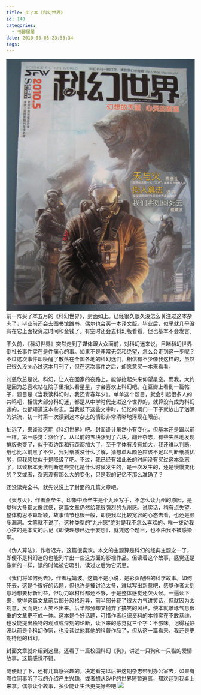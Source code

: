 ```yaml
---
title: 买了本《科幻世界》
id: 140
categories:
  - 书馨屡屡
date: 2010-05-05 23:53:34
tags:
---
```



![](/images/2010/05/b_large_sfpN_0837000330682d0c.jpg)
 前一阵买了本五月的《科幻世界》，封面如上。已经很久很久没怎么关注过这本杂志了，毕业前还会去图书馆蹭书，偶尔也会买一本译文版。毕业后，似乎就几乎没有在它上面投资过时间和金钱了。有空时还会去科幻版看看，但也基本不会发言。

 不久前，《科幻世界》突然走到了媒体跟大众面前，对科幻迷来说，目睹科幻世界倒社长事件实在是件痛心的事。如果不是非常无奈和绝望，怎么会走到这一步呢？不过这次事件却唤醒了散落在全国各地的科幻迷们，相信有不少像我这样的，虽然已很久没关心过这本月刊了，但在这次事件之后，却愿意买一本来看看。

 刘慈欣总是说，科幻，让人在回家的夜路上，能够抬起头来仰望星空。而我，大约是因为总喜欢站在院子里抬头看星星，才会喜欢上科幻吧。在豆瓣上看到一篇帖子，题目是《当我读科幻时，我还青春年少》。单单这个题目，就会引起很多人的共鸣吧，相信大部分科幻迷，都是从中学时代走进这个世界的，就算没有成为科幻迷的，也都知道这本杂志。当我敲下这些文字时，记忆的闸门一下子就放出了汹涌的洪流，初一时第一次读到这本杂志的情形非常清晰地浮现在眼前。

 扯远了，来谈谈这期《科幻世界》吧。封面设计虽然小有变化，但基本还是跟以前一样。第一感觉：涨价了。从以前的五块涨到了六块。翻开杂志，有些失落地发现排版也变了，似乎页边距和行距都加大了，至于字体有没有加大，我还难以判断。纸也比以前黑了不少，我对纸质没什么了解，猜想单从颜色应该不足以判断纸质优劣，但我感觉似乎是降级了吧。不过，我已经有如此长的时间没有买过这本杂志了，以致根本无法判断这些变化是什么时候发生的，是一次发生的，还是慢慢变化的？又或者，杂志没有那么大的变化，只是我的记忆不那么准确了？

 还没读完全书，就先说说上了封面的几篇文章吧。

 《天与火》，作者燕垒生。印象中燕垒生是个九州写手，不怎么读九州的原因，是觉得大多都太像武侠，这篇文章仍然给我很强烈的九州感。说实话，稍有点失望。整体构思不算新颖，故事情节也很一般，即便我以比较宽容的心态去看，也还是颇多漏洞。文笔就不说了，这种类型的“九州感”绝对是我不怎么喜欢的。唯一拨动我心弦的是本文的后记《即使理想已近于妄想》，就凭这个题目，也不由我不被感染啊。

 《伪人算法》，作者迟卉。这篇很喜欢。本文的主题算是科幻的经典主题之一了，即便不是科幻迷的也能列举出一些这方面的影视作品。但读着这个故事，感觉还是像新的一样，读的时候被它吸引，读过之后为它沉思。

 《我们将如何死去》，作者程婧波。这篇不是小说，是彩页配图的科学故事。如何死去，这是个很好的话题，但也许是被讨论太多，难以写出新意吧，感觉作者太刻意地想要标新利益，但功力跟材料都还不够，于是整体感觉还欠火候。一遍读下来，觉得这篇文章前后部分风格迥异，前半部分花了很大力气讲笑话，但就因为太刻意，反而更让人笑不出来。后半部分却又抛弃了搞笑的风格，使本就雕琢气息很重的文章更不成一体。这本是个好话题，可惜作者组织资料的本领实在不敢恭维，也没能提出独特的观点或深刻的论断，读下来的感觉就三个字：不够味。记得程静波以前是个科幻作家，也没读过他其他的科普作品了，但从这一篇看来，我还是更期待他的科幻。

 封面文章就介绍到这里。还看了一篇校园科幻《狗》，讲述一只狗和一只猫的爱情故事。这篇感觉不错。

 随便翻了下，还有几篇感兴趣的。决定看完以后把这期杂志带到办公室去，如果有哪位同事听了我的介绍产生兴趣，或者想从SAP的世界短暂逃离，都欢迎到我桌上来拿。偶尔读个故事，多少能让生活更美好些吧 ![](http://shared.live.com/rzvDQW1qjIikH13dsbM42g/emoticons/smile_regular.gif)

&nbsp;


